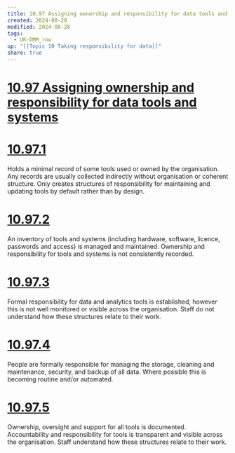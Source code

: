 ```yaml
---
title: 10.97 Assigning ownership and responsibility for data tools and systems
created: 2024-08-28
modified: 2024-08-28
tags:
  - UK-DMM_row
up: "[[Topic 10 Taking responsibility for data]]"
share: true
---
```

# [10.97 Assigning ownership and responsibility for data tools and systems](10.97%20Assigning%20ownership%20and%20responsibility%20for%20data%20tools%20and%20systems.md)
# [10.97.1](10.97.1.md)

Holds a minimal record of some tools used or owned by the organisation. Any records are usually collected indirectly without organisation or coherent structure. Only creates structures of responsibility for maintaining and updating tools by default rather than by design.

# [10.97.2](10.97.2.md)

An inventory of tools and systems (including hardware, software, licence, passwords and access) is managed and maintained. Ownership and responsibility for tools and systems is not consistently recorded.

# [10.97.3](10.97.3.md)

Formal responsibility for data and analytics tools is established, however this is not well monitored or visible across the organisation. Staff do not understand how these structures relate to their work.

# [10.97.4](10.97.4.md)

People are formally responsible for managing the storage, cleaning and maintenance, security, and backup of all data. Where possible this is becoming routine and/or automated.

# [10.97.5](10.97.5.md)

Ownership, oversight and support for all tools is documented. Accountability and responsibility for tools is transparent and visible across the organisation. Staff understand how these structures relate to their work.
